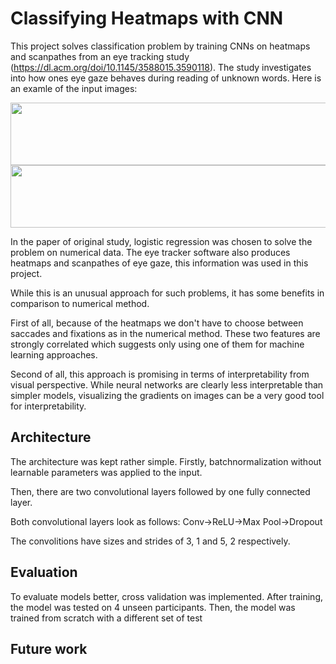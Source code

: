# Classifying Heatmaps with CNN

This project solves classification problem by training CNNs on heatmaps and scanpathes from an eye tracking study (https://dl.acm.org/doi/10.1145/3588015.3590118). The study investigates into how ones eye gaze behaves during reading of unknown words. Here is an examle of the input images:

<img src="https://github.com/GAtemROU/Classifying-Heatmaps-with-CNN/assets/105051372/6433069d-b4c7-428d-aa33-73f3c0cc83ae" height='100' width='650'> <img src="https://github.com/GAtemROU/Classifying-Heatmaps-with-CNN/assets/105051372/8e51b992-1fb6-494f-9bca-b777458b69f2" height='100' width='650'>

In the paper of original study, logistic regression was chosen to solve the problem on numerical data. The eye tracker software also produces heatmaps and scanpathes of eye gaze, this information was used in this project.





While this is an unusual approach for such problems, it has some benefits in comparison to numerical method. 

First of all, because of the heatmaps we don't have to choose between saccades and fixations as in the numerical method. These two features are strongly correlated which suggests only using one of them for machine learning approaches. 

Second of all, this approach is promising in terms of interpretability from visual perspective. While neural networks are clearly less interpretable than simpler models, visualizing the gradients on images can be a very good tool for interpretability.

## Architecture 
The architecture was kept rather simple. 
Firstly, batchnormalization without learnable parameters was applied to the input.

Then, there are two convolutional layers followed by one fully connected layer. 

Both convolutional layers look as follows:
Conv->ReLU->Max Pool->Dropout

The convolitions have sizes and strides of 3, 1 and 5, 2 respectively. 


## Evaluation
To evaluate models better, cross validation was implemented. After training, the model was tested on 4 unseen participants. Then, the model was trained from scratch with a different set of test 

## Future work



